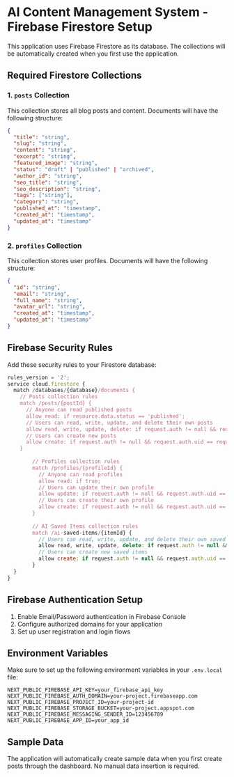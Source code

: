 # AI Content Management System - Firebase Firestore Setup

This application uses Firebase Firestore as its database. The collections will be automatically created when you first use the application.

## Required Firestore Collections

### 1. `posts` Collection
This collection stores all blog posts and content. Documents will have the following structure:

```json
{
  "title": "string",
  "slug": "string",
  "content": "string",
  "excerpt": "string",
  "featured_image": "string",
  "status": "draft" | "published" | "archived",
  "author_id": "string",
  "seo_title": "string",
  "seo_description": "string",
  "tags": ["string"],
  "category": "string",
  "published_at": "timestamp",
  "created_at": "timestamp",
  "updated_at": "timestamp"
}
```

### 2. `profiles` Collection
This collection stores user profiles. Documents will have the following structure:

```json
{
  "id": "string",
  "email": "string",
  "full_name": "string",
  "avatar_url": "string",
  "created_at": "timestamp",
  "updated_at": "timestamp"
}
```

## Firebase Security Rules

Add these security rules to your Firestore database:

```javascript
rules_version = '2';
service cloud.firestore {
  match /databases/{database}/documents {
    // Posts collection rules
    match /posts/{postId} {
      // Anyone can read published posts
      allow read: if resource.data.status == 'published';
      // Users can read, write, update, and delete their own posts
      allow read, write, update, delete: if request.auth != null && request.auth.uid == resource.data.author_id;
      // Users can create new posts
      allow create: if request.auth != null && request.auth.uid == request.resource.data.author_id;
    }
    
        // Profiles collection rules
        match /profiles/{profileId} {
          // Anyone can read profiles
          allow read: if true;
          // Users can update their own profile
          allow update: if request.auth != null && request.auth.uid == profileId;
          // Users can create their own profile
          allow create: if request.auth != null && request.auth.uid == profileId;
        }
        
        // AI Saved Items collection rules
        match /ai-saved-items/{itemId} {
          // Users can read, write, update, and delete their own saved items
          allow read, write, update, delete: if request.auth != null && request.auth.uid == resource.data.userId;
          // Users can create new saved items
          allow create: if request.auth != null && request.auth.uid == request.resource.data.userId;
        }
  }
}
```

## Firebase Authentication Setup

1. Enable Email/Password authentication in Firebase Console
2. Configure authorized domains for your application
3. Set up user registration and login flows

## Environment Variables

Make sure to set up the following environment variables in your `.env.local` file:

```env
NEXT_PUBLIC_FIREBASE_API_KEY=your_firebase_api_key
NEXT_PUBLIC_FIREBASE_AUTH_DOMAIN=your-project.firebaseapp.com
NEXT_PUBLIC_FIREBASE_PROJECT_ID=your-project-id
NEXT_PUBLIC_FIREBASE_STORAGE_BUCKET=your-project.appspot.com
NEXT_PUBLIC_FIREBASE_MESSAGING_SENDER_ID=123456789
NEXT_PUBLIC_FIREBASE_APP_ID=your_app_id
```

## Sample Data

The application will automatically create sample data when you first create posts through the dashboard. No manual data insertion is required.
